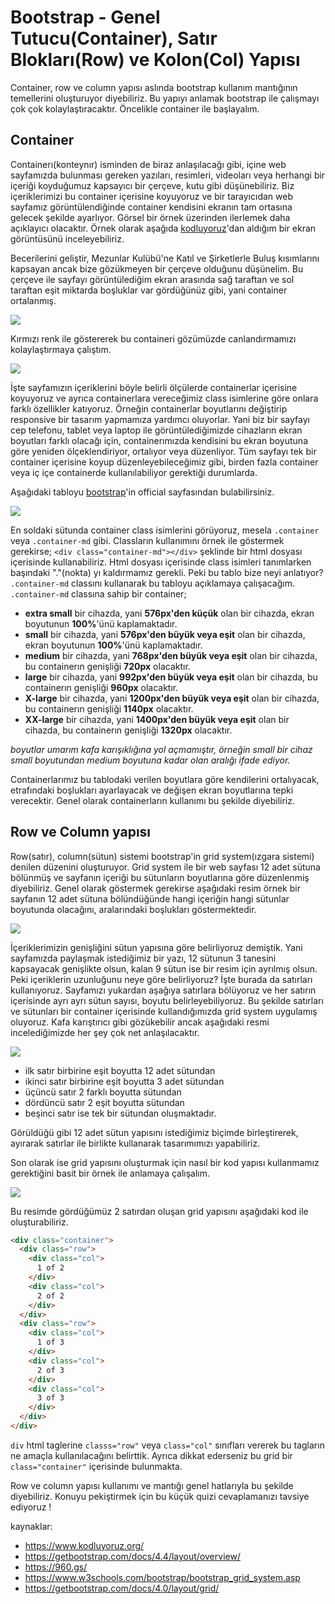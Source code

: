 # Bootstrap - Genel Tutucu(Container), Satır Blokları(Row) ve Kolon(Col) Yapısı
Container, row ve column yapısı aslında bootstrap kullanım mantığının temellerini oluşturuyor diyebiliriz. Bu yapıyı anlamak bootstrap ile çalışmayı çok çok kolaylaştıracaktır. Öncelikle container ile başlayalım.

## Container
Containerı(konteynır) isminden de biraz anlaşılacağı gibi, içine web sayfamızda bulunması gereken yazıları, resimleri, videoları veya herhangi bir içeriği koyduğumuz kapsayıcı bir çerçeve, kutu gibi düşünebiliriz. Biz içeriklerimizi bu container içerisine koyuyoruz ve bir tarayıcıdan web sayfamız görüntülendiğinde container kendisini ekranın tam ortasına gelecek şekilde ayarlıyor. Görsel bir örnek üzerinden ilerlemek daha açıklayıcı olacaktır. Örnek olarak aşağıda [kodluyoruz](https://www.kodluyoruz.org/)'dan aldığım bir ekran görüntüsünü inceleyebiliriz.

Becerilerini geliştir, Mezunlar Kulübü'ne Katıl ve  Şirketlerle Buluş kısımlarını kapsayan ancak bize gözükmeyen bir çerçeve olduğunu düşünelim. Bu çerçeve ile sayfayı görüntülediğim ekran arasında sağ taraftan ve sol taraftan eşit miktarda boşluklar var gördüğünüz gibi, yani container ortalanmış.

![](figures/kodluyoruz-container.png)

Kırmızı renk ile göstererek bu containeri gözümüzde canlandırmamızı kolaylaştırmaya çalıştım.

![](figures/kodluyoruz-container-red.png)

İşte sayfamızın içeriklerini böyle belirli ölçülerde containerlar içerisine koyuyoruz ve ayrıca containerlara vereceğimiz class isimlerine göre onlara farklı özellikler katıyoruz. Örneğin containerlar boyutlarını değiştirip responsive bir tasarım yapmamıza yardımcı oluyorlar. Yani biz bir sayfayı cep telefonu, tablet veya laptop ile görüntülediğimizde cihazların ekran boyutları farklı olacağı için, containerımızda kendisini bu ekran boyutuna göre yeniden ölçeklendiriyor, ortalıyor veya düzenliyor. Tüm sayfayı tek bir container içerisine koyup düzenleyebileceğimiz gibi, birden fazla container veya iç içe containerde kullanılabiliyor gerektiği durumlarda.

Aşağıdaki tabloyu [bootstrap](https://getbootstrap.com/docs/4.4/layout/overview/)'in official sayfasından bulabilirsiniz.

![](figures/container-sizes.png)

En soldaki sütunda container class isimlerini görüyoruz, mesela `.container` veya  `.container-md` gibi. Classların kullanımını örnek ile göstermek gerekirse;
`<div class="container-md"></div>` şeklinde bir html dosyası içerisinde kullanabiliriz. Html dosyası içerisinde class isimleri tanımlarken başındaki "."(nokta) yı kaldırmamız gerekli. Peki bu tablo bize neyi anlatıyor? `.container-md` classını kullanarak bu tabloyu açıklamaya çalışacağım. `.container-md` classına sahip bir container;

* **extra small** bir cihazda, yani **576px'den küçük** olan bir cihazda, ekran boyutunun **100%**'ünü kaplamaktadır.
* **small** bir cihazda, yani **576px'den büyük veya eşit** olan bir cihazda, ekran boyutunun **100%**'ünü kaplamaktadır.
* **medium** bir cihazda, yani **768px'den büyük veya eşit** olan bir cihazda, bu containerın genişliği **720px** olacaktır.
* **large** bir cihazda, yani **992px'den büyük veya eşit** olan bir cihazda, bu containerın genişliği **960px** olacaktır.
* **X-large** bir cihazda, yani **1200px'den büyük veya eşit** olan bir cihazda, bu containerın genişliği **1140px** olacaktır.
* **XX-large** bir cihazda, yani **1400px'den büyük veya eşit** olan bir cihazda, bu containerın genişliği **1320px** olacaktır.

_boyutlar umarım kafa karışıklığına yol açmamıştır, örneğin small bir cihaz small boyutundan medium boyutuna kadar olan aralığı ifade ediyor._

Containerlarımız bu tablodaki verilen boyutlara göre kendilerini ortalıyacak, etrafındaki boşlukları ayarlayacak ve değişen ekran boyutlarına tepki verecektir.
Genel olarak containerların kullanımı bu şekilde diyebiliriz.

## Row ve Column yapısı
Row(satır), column(sütun) sistemi bootstrap'in grid system(ızgara sistemi) denilen düzenini oluşturuyor. Grid system ile bir web sayfası 12 adet sütuna bölünmüş ve sayfanın içeriği bu sütunların boyutlarına göre düzenlenmiş diyebiliriz. Genel olarak göstermek gerekirse aşağıdaki resim örnek bir sayfanın 12 adet sütuna bölündüğünde hangi içeriğin hangi sütunlar boyutunda olacağını, aralarındaki boşlukları göstermektedir.

![](figures/overall-grid.png)

İçeriklerimizin genişliğini sütun yapısına göre belirliyoruz demiştik. Yani sayfamızda paylaşmak istediğimiz bir yazı, 12 sütunun 3 tanesini kapsayacak genişlikte olsun, kalan 9 sütun ise bir resim için ayrılmış olsun. Peki içeriklerin uzunluğunu neye göre belirliyoruz? İşte burada da satırları kullanıyoruz. Sayfamızı yukardan aşağıya satırlara bölüyoruz ve her satırın içerisinde ayrı ayrı sütun sayısı, boyutu belirleyebiliyoruz. Bu şekilde satırları ve sütunları bir container içerisinde kullandığımızda grid system uygulamış oluyoruz. Kafa karıştırıcı gibi gözükebilir ancak aşağıdaki resmi incelediğimizde her şey çok net anlaşılacaktır.

![](figures/grid-details.png)

* ilk satır birbirine eşit boyutta 12 adet sütundan
* ikinci satır birbirine eşit boyutta 3 adet sütundan
* üçüncü satır 2 farklı boyutta sütundan
* dördüncü satır 2 eşit boyutta sütundan
* beşinci satır ise tek bir sütundan oluşmaktadır.

Görüldüğü gibi 12 adet sütun yapısını istediğimiz biçimde birleştirerek, ayırarak satırlar ile birlikte kullanarak tasarımımızı yapabiliriz.

Son olarak ise grid yapısını oluşturmak için nasıl bir kod yapısı kullanmamız gerektiğini basit bir örnek ile anlamaya çalışalım.

![](figures/sample-grid.png)

Bu resimde gördüğümüz 2 satırdan oluşan grid yapısını aşağıdaki kod ile oluşturabiliriz.
```html
<div class="container">
  <div class="row">
    <div class="col">
      1 of 2
    </div>
    <div class="col">
      2 of 2
    </div>
  </div>
  <div class="row">
    <div class="col">
      1 of 3
    </div>
    <div class="col">
      2 of 3
    </div>
    <div class="col">
      3 of 3
    </div>
  </div>
</div>
```
`div` html taglerine `classs="row"` veya `class="col"` sınıfları vererek bu tagların ne amaçla kullanılacağını belirttik. Ayrıca dikkat ederseniz bu grid bir `class="container"` içerisinde bulunmakta.

Row ve column yapısı kullanımı ve mantığı genel hatlarıyla bu şekilde diyebiliriz. Konuyu pekiştirmek için bu küçük quizi cevaplamanızı tavsiye ediyoruz !

kaynaklar:
* https://www.kodluyoruz.org/
* https://getbootstrap.com/docs/4.4/layout/overview/
* https://960.gs/
* https://www.w3schools.com/bootstrap/bootstrap_grid_system.asp
* https://getbootstrap.com/docs/4.0/layout/grid/
